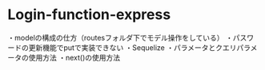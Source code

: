 # Login-function-express

・modelの構成の仕方（routesフォルダ下でモデル操作をしている）
・パスワードの更新機能でputで実装できない
・Sequelize
・パラメータとクエリパラメータの使用方法
・next()の使用方法
